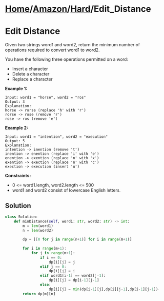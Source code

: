 # [Home](./../..)/[Amazon](./..)/[Hard](./)/Edit_Distance
<h1>Edit Distance</h1>

<p>
Given two strings word1 and word2, return the minimum number of operations required to convert word1 to word2.

You have the following three operations permitted on a word:

- Insert a character
- Delete a character
- Replace a character

</p>

<b>Example 1:</b>

    Input: word1 = "horse", word2 = "ros"
    Output: 3
    Explanation: 
    horse -> rorse (replace 'h' with 'r')
    rorse -> rose (remove 'r')
    rose -> ros (remove 'e')
    
<b>Example 2:</b>

    Input: word1 = "intention", word2 = "execution"
    Output: 5
    Explanation: 
    intention -> inention (remove 't')
    inention -> enention (replace 'i' with 'e')
    enention -> exention (replace 'n' with 'x')
    exention -> exection (replace 'n' with 'c')
    exection -> execution (insert 'u')

<b>Constraints:</b>

- 0 <= word1.length, word2.length <= 500
- word1 and word2 consist of lowercase English letters.

<h2>Solution</h2>

```python
class Solution:
    def minDistance(self, word1: str, word2: str) -> int:
        m = len(word1)
        n = len(word2)
        
        dp = [[0 for j in range(n+1)] for i in range(m+1)]
        
        for i in range(m+1):
            for j in range(n+1):
                if i == 0:
                    dp[i][j] = j
                elif j == 0:
                    dp[i][j] = i
                elif word1[i-1] == word2[j-1]:
                    dp[i][j] = dp[i-1][j-1]
                else:
                    dp[i][j] = min(dp[i-1][j],dp[i][j-1],dp[i-1][j-1])+1
        return dp[m][n]
```

